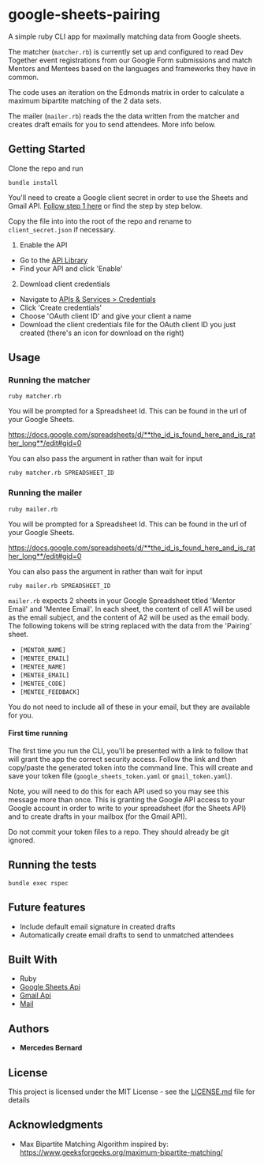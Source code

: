 # google-sheets-pairing

A simple ruby CLI app for maximally matching data from Google sheets.

The matcher (`matcher.rb`) is currently set up and configured to read Dev Together event registrations from our Google Form submissions and match Mentors and Mentees based on the languages and frameworks they have in common.

The code uses an iteration on the Edmonds matrix in order to calculate a maximum bipartite matching of the 2 data sets.

The mailer (`mailer.rb`) reads the the data written from the matcher and creates draft emails for you to send attendees. More info below.

## Getting Started

Clone the repo and run 
```
bundle install
```

You'll need to create a Google client secret in order to use the Sheets and Gmail API. [Follow step 1 here](https://developers.google.com/sheets/api/quickstart/ruby) or find the step by step below.

Copy the file into into the root of the repo and rename to `client_secret.json` if necessary.

1. Enable the API
  - Go to the [API Library](https://console.developers.google.com/apis/library)
  - Find your API and click 'Enable'
2. Download client credentials
  - Navigate to [APIs & Services > Credentials](https://console.developers.google.com/apis/credentials)
  - Click 'Create credentials'
  - Choose 'OAuth client ID' and give your client a name
  - Download the client credentials file for the OAuth client ID you just created (there's an icon for download on the right)

## Usage

### Running the matcher
```
ruby matcher.rb
```

You will be prompted for a Spreadsheet Id. This can be found in the url of your Google Sheets.

https://docs.google.com/spreadsheets/d/**the_id_is_found_here_and_is_rather_long**/edit#gid=0

You can also pass the argument in rather than wait for input 
```
ruby matcher.rb SPREADSHEET_ID
```

### Running the mailer
```
ruby mailer.rb
```
You will be prompted for a Spreadsheet Id. This can be found in the url of your Google Sheets.

https://docs.google.com/spreadsheets/d/**the_id_is_found_here_and_is_rather_long**/edit#gid=0

You can also pass the argument in rather than wait for input 
```
ruby mailer.rb SPREADSHEET_ID
```

`mailer.rb` expects 2 sheets in your Google Spreadsheet titled 'Mentor Email' and 'Mentee Email'. In each sheet, the content of cell A1 will be used as the email subject, and the content of A2 will be used as the email body. The following tokens will be string replaced with the data from the 'Pairing' sheet.
- `[MENTOR_NAME]`
- `[MENTEE_EMAIL]`
- `[MENTEE_NAME]`
- `[MENTEE_EMAIL]`
- `[MENTEE_CODE]`
- `[MENTEE_FEEDBACK]`

You do not need to include all of these in your email, but they are available for you.

#### First time running
The first time you run the CLI, you'll be presented with a link to follow that will grant the app the correct security access. Follow the link and then copy/paste the generated token into the command line. This will create and save your token file (`google_sheets_token.yaml` or `gmail_token.yaml`).

Note, you will need to do this for each API used so you may see this message more than once. This is granting the Google API access to your Google account in order to write to your spreadsheet (for the Sheets API) and to create drafts in your mailbox (for the Gmail API). 

Do not commit your token files to a repo. They should already be git ignored.

## Running the tests

```
bundle exec rspec
```

## Future features
- Include default email signature in created drafts
- Automatically create email drafts to send to unmatched attendees

## Built With

* Ruby
* [Google Sheets Api](https://developers.google.com/sheets/api/samples/)
* [Gmail Api](https://developers.google.com/gmail/api/)
* [Mail](https://github.com/mikel/mail)


## Authors

* **Mercedes Bernard** 

## License

This project is licensed under the MIT License - see the [LICENSE.md](LICENSE.md) file for details

## Acknowledgments

* Max Bipartite Matching Algorithm inspired by: https://www.geeksforgeeks.org/maximum-bipartite-matching/
